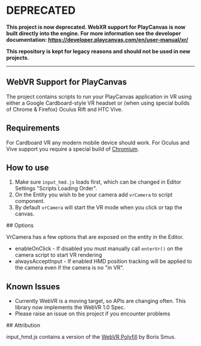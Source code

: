 # DEPRECATED

**This project is now deprecated. WebXR support for PlayCanvas is now built directly into the engine. For more information see the developer documentation: https://developer.playcanvas.com/en/user-manual/xr/**

**This repository is kept for legacy reasons and should not be used in new projects.**

---

## WebVR Support for PlayCanvas

The project contains scripts to run your PlayCanvas application in VR using either a Google Cardboard-style VR headset or (when using special builds of Chrome & Firefox) Oculus Rift and HTC Vive.

## Requirements

For Cardboard VR any modern mobile device should work. For Oculus and Vive support you require a special build of [Chromium](http://webvr.info/).

## How to use

1. Make sure `input_hmd.js` loads first, which can be changed in Editor Settings "Scripts Loading Order".
2. On the Entity you wish to be your camera add `vrCamera` to script component.
3. By default `vrCamera` will start the VR mode when you click or tap the canvas.

## Options

VrCamera has a few options that are exposed on the entity in the Editor.

* enableOnClick - If disabled you must manually call `enterVr()` on the camera script to start VR rendering
* alwaysAcceptInput - If enabled HMD position tracking will be applied to the camera even if the camera is no "in VR".

## Known Issues

- Currently WebVR is a moving target, so APIs are changing often. This library now implements the WebVR 1.0 Spec.
- Please raise an issue on this project if you encounter problems

## Attribution

input_hmd.js contains a version of the [WebVR Polyfill](https://github.com/borismus/webvr-polyfill) by Boris Smus.
